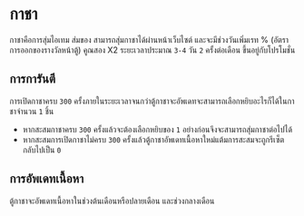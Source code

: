 # กาชา 

กาชาคือการสุ่มไอเทม ส่มของ สามารถสุ่มกาชาได้ผ่านหน้าเว็บไซต์ และจะมีช่วงวันเพิ่มเรท % (อัตราการออกของรางวัลหน้าตู้) คูณสอง X2 ระยะเวลาประมาณ `3-4` วัน `2` ครั้งต่อเดือน ขึ้นอยู่กับโปรโมชั่น

## การการันตี 

การเปิดกาชาครบ `300` ครั้งภายในระยะเวลาจนกว่าตู้กาชาจะอัพเดทจะสามารถเลือกหยิบอะไรก็ได้ในกาชาจำนวน `1` ชิ้น 
   - หากสะสมกาชาครบ `300` ครั้งแล้วจะต้องเลือกหยิบของ `1` อย่างก่อนจึงจะสามารถสุ่มกาชาต่อไปได้
   - หากสะสมการเปิดกาชาไม่ครบ `300` ครั้งแล้วตู้กาชาอัพเดทเนื้อหาใหม่แต้มการสะสมจะถูกรีเซ็ตกลับไปเป็น `0`

## การอัพเดทเนื้อหา 

ตู้กาชาจะอัพเดทเนื้อหาในช่วงต้นเดือนหรือปลายเดือน และช่วงกลางเดือน
